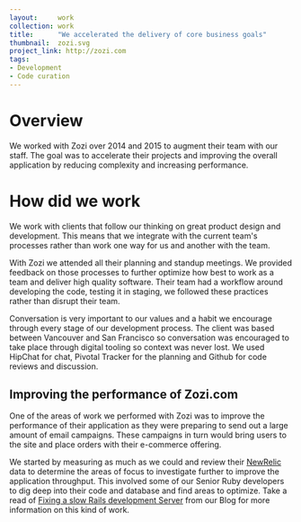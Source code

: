 ```yaml
---
layout:     work
collection: work
title:      "We accelerated the delivery of core business goals"
thumbnail:  zozi.svg
project_link: http://zozi.com
tags:
- Development
- Code curation
---
```


# Overview

We worked with Zozi over 2014 and 2015 to augment their team with our staff.
The goal was to accelerate their projects and improving the overall application by reducing complexity and increasing performance.

# How did we work

We work with clients that follow our thinking on great product design and development. This means that we integrate with the current team's processes rather than work one way for us and another with the team.

With Zozi we attended all their planning and standup meetings. We provided feedback on those processes to further optimize how best to work as a team and deliver high quality software. Their team had a workflow around developing the code, testing it in staging, we followed these practices rather than disrupt their team.

Conversation is very important to our values and a habit we encourage through every stage of our development process. The client was based between Vancouver and San Francisco so conversation was encouraged to take place through digital tooling so context was never lost. We used HipChat for chat, Pivotal Tracker for the planning and Github for code reviews and discussion.

## Improving the performance of Zozi.com

One of the areas of work we performed with Zozi was to improve the performance of their application as they were preparing to send out a large amount of email campaigns. These campaigns in turn would bring users to the site and place orders with their e-commerce offering.

We started by measuring as much as we could and review their [NewRelic](http://newrelic.com/) data to determine the areas of focus to investigate further to improve the application throughput. This involved some of our Senior Ruby developers to dig deep into their code and database and find areas to optimize. Take a read of [Fixing a slow Rails development Server](/blog/2015/04/27/fixing-a-slow-rails-development-server.html) from our Blog for more information on this kind of work.
